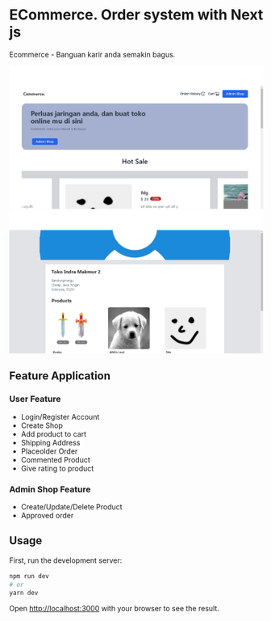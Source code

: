 # ECommerce.  Order system with Next js
Ecommerce - Banguan karir anda semakin bagus.

<p float="left">

  <img src="./READMEMD-assets/Nextjs1.png" alt="Next Image source=READMEMD-assets" />

  <img src="./READMEMD-assets/Nextjs.png" alt="Next Image source=READMEMD-assets" />

</p>

## Feature Application

### User Feature
- Login/Register Account
- Create Shop
- Add product to cart
- Shipping Address
- Placeolder Order
- Commented Product
- Give rating to product

### Admin Shop Feature
- Create/Update/Delete Product
- Approved order

## Usage
First, run the development server:

```bash
npm run dev
# or
yarn dev
```

Open [http://localhost:3000](http://localhost:3000) with your browser to see the result.